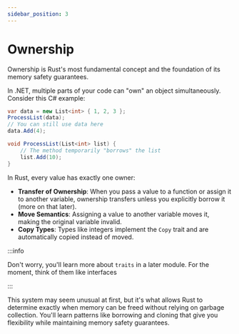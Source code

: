 ```yaml
---
sidebar_position: 3
---
```


# Ownership

Ownership is Rust's most fundamental concept and the foundation of its memory safety guarantees.

In .NET, multiple parts of your code can "own" an object simultaneously. Consider this C# example:

```csharp showLineNumbers
var data = new List<int> { 1, 2, 3 };
ProcessList(data);
// You can still use data here
data.Add(4);

void ProcessList(List<int> list) {
    // The method temporarily "borrows" the list
    list.Add(10);
}
```

In Rust, every value has exactly one owner:
- **Transfer of Ownership**: When you pass a value to a function or assign it to another variable, ownership transfers unless you explicitly borrow it (more on that later).
- **Move Semantics**: Assigning a value to another variable moves it, making the original variable invalid.
- **Copy Types**: Types like integers implement the `Copy` trait and are automatically copied instead of moved.

:::info

Don't worry, you'll learn more about `traits` in a later module. For the moment, think of them like interfaces

:::

This system may seem unusual at first, but it's what allows Rust to determine exactly when memory can be freed without relying on garbage collection. You'll learn patterns like borrowing and cloning that give you flexibility while maintaining memory safety guarantees.